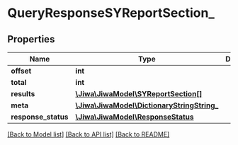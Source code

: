 # QueryResponseSYReportSection_

## Properties
Name | Type | Description | Notes
------------ | ------------- | ------------- | -------------
**offset** | **int** |  | [optional] 
**total** | **int** |  | [optional] 
**results** | [**\Jiwa\JiwaModel\SYReportSection[]**](SYReportSection.md) |  | [optional] 
**meta** | [**\Jiwa\JiwaModel\DictionaryStringString_**](DictionaryStringString_.md) |  | [optional] 
**response_status** | [**\Jiwa\JiwaModel\ResponseStatus**](ResponseStatus.md) |  | [optional] 

[[Back to Model list]](../README.md#documentation-for-models) [[Back to API list]](../README.md#documentation-for-api-endpoints) [[Back to README]](../README.md)


